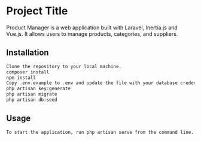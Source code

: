 
# Project Title

Product Manager is a web application built with Laravel, Inertia.js and Vue.js. It allows users to manage products, categories, and suppliers.



## Installation



```bash
Clone the repository to your local machine.
composer install
npm install
Copy .env.example to .env and update the file with your database credentials.
php artisan key:generate 
php artisan migrate
php artisan db:seed
```
## Usage

```bash
To start the application, run php artisan serve from the command line. Once the server is running, you can access the application in your web browser at http://localhost:8000.

```

    